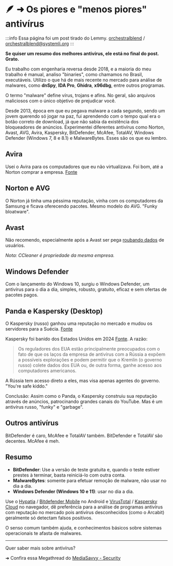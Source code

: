 # 🪶 ➜ Os piores e "menos piores" antivírus

:::info 
Essa página foi um post tirado do Lemmy. 
[orchestralblend](https://github.com/orchestralblend) / [orchestralblend@systemli.org](mailto:orchestralblend@systemli.org)
:::

**Se quiser um resumo dos melhores antivírus, ele está no final do post. Grato.**

Eu trabalho com engenharia reversa desde 2018, e a maioria do meu trabalho é manual, analiso "binaries", como chamamos no Brasil, executáveis. Utilizo o que há de mais recente no mercado para análise de malwares, como **dnSpy**, **IDA Pro**, **Ghidra**, **x96dbg**, entre outros programas.

O termo "malware" define vírus, trojans e afins. No geral, são arquivos maliciosos com o único objetivo de prejudicar você.

Desde 2013, época em que eu pegava malware a cada segundo, sendo um jovem querendo só jogar na paz, fui aprendendo com o tempo qual era o botão correto de download, já que não sabia da existência dos bloqueadores de anúncios. Experimentei diferentes antivírus como Norton, Avast, AVG, Avira, Kaspersky, BitDefender, McAfee, TotalAV, Windows Defender (Windows 7, 8 e 8.1) e MalwareBytes. Esses são os que eu lembro.

## Avira

Usei o Avira para os computadores que eu não virtualizava. Foi bom, até a Norton comprar a empresa. [Fonte](https://www.pcmag.com/news/nortonlifelock-buys-avira-to-expand-into-freemium-antivirus-protection)

## Norton e AVG

O Norton já tinha uma péssima reputação, vinha com os computadores da Samsung e ficava oferecendo pacotes. Mesmo modelo do AVG. "Funky bloatware".

## Avast

Não recomendo, especialmente após a Avast ser pega [roubando dados](https://www.cisoadvisor.com.br/avast-e-multada-em-us-165-mi-por-venda-de-dados-de-usuarios/) de usuários.

_Nota: CCleaner é propriedade da mesma empresa._

## Windows Defender

Com o lançamento do Windows 10, surgiu o Windows Defender, um antivírus para o dia a dia, simples, robusto, gratuito, eficaz e sem ofertas de pacotes pagos.

## Panda e Kaspersky (Desktop)

O Kaspersky (russo) ganhou uma reputação no mercado e mudou os servidores para a Suécia. [Fonte](https://en.wikipedia.org/wiki/Kaspersky_Lab)

Kaspersky foi banido dos Estados Unidos em 2024 [Fonte](https://www.pcmag.com/news/kaspersky-shutting-down-us-operations-following-nationwide-ban). A razão:

> Os reguladores dos EUA estão principalmente preocupados com o fato de que os laços da empresa de antivírus com a Rússia a expõem a possíveis explorações e podem permitir que o Kremlin (o governo russo) colete dados dos EUA ou, de outra forma, ganhe acesso aos computadores americanos.

A Rússia tem acesso direto a eles, mas visa apenas agentes do governo. "You're safe kiddo."

Conclusão: Assim como o Panda, o Kaspersky construiu sua reputação através de anúncios, patrocinando grandes canais do YouTube. Mas é um antivírus russo, "funky" e "garbage".

## Outros antivírus

BitDefender é caro, McAfee e TotalAV também. 
BitDefender e TotalAV são decentes. 
McAfee é meh.

## Resumo

- **BitDefender**: Use a versão de teste gratuita e, quando o teste estiver prestes à terminar, basta reiniciá-lo com outra conta.
- **MalwareBytes**: somente para efetuar remoção de malware, não usar no dia a dia.
- **Windows Defender (Windows 10 e 11)**: usar no dia a dia.
  
Use o [Hypatia](https://apt.izzysoft.de/fdroid/index/apk/org.maintainteam.hypatia/) / [Bitdefender Mobile](https://www.bitdefender.com/pt-br/consumer/mobile-security-android) no Android e [VirusTotal](https://www.virustotal.com/gui/) / [Kaspersky Cloud](https://opentip.kaspersky.com/) no navegador, dê preferência para a análise de programas antivírus com reputação no mercado pois antivírus desconhecidos (como o Arcabit) geralmente só detectam falsos positivos.

O senso comum também ajuda, e conhecimentos básicos sobre sistemas operacionais te afasta de malwares.

---

Quer saber mais sobre antivírus?

➜ Confira essa Megathread do [MediaSavvy - Security](https://mediasavvy.pages.dev/Wiki/Security.html)

